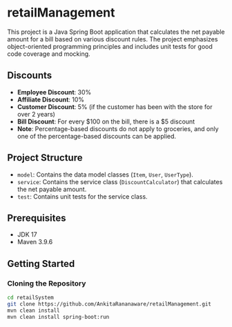 # retailManagement
This project is a Java Spring Boot application that calculates the net payable amount for a bill based on various discount rules. The project emphasizes object-oriented programming principles and includes unit tests for good code coverage and mocking.

## Discounts
- **Employee Discount**: 30%
- **Affiliate Discount**: 10%
- **Customer Discount**: 5% (if the customer has been with the store for over 2 years)
- **Bill Discount**: For every $100 on the bill, there is a $5 discount
- **Note**: Percentage-based discounts do not apply to groceries, and only one of the percentage-based discounts can be applied.

## Project Structure
- `model`: Contains the data model classes (`Item`, `User`, `UserType`).
- `service`: Contains the service class (`DiscountCalculator`) that calculates the net payable amount.
- `test`: Contains unit tests for the service class.

## Prerequisites
- JDK 17 
- Maven 3.9.6

## Getting Started

### Cloning the Repository
```bash
cd retailSystem
git clone https://github.com/AnkitaRananaware/retailManagement.git
mvn clean install
mvn clean install spring-boot:run
